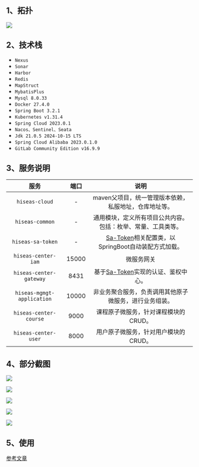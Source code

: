 ## 1、拓扑

![](https://gblog-1258458597.cos.ap-chengdu.myqcloud.com/images/image-20250208001433721.png)

## 2、技术栈

- `Nexus`
- `Sonar`
- `Harbor`
- `Redis`
- `MapStruct`
- `MybatisPlus`
- `Mysql 8.0.33`
- `Docker 27.4.0`
- `Spring Boot 3.2.1`
- `Kubernetes v1.31.4`
- `Spring Cloud 2023.0.1`
- `Nacos、Sentinel、Seata`
- `Jdk 21.0.5 2024-10-15 LTS`
- `Spring Cloud Alibaba 2023.0.1.0`
- `GitLab Community Edition v16.9.9`

## 3、服务说明

|            服务            | 端口  |                             说明                             |
| :------------------------: | :---: | :----------------------------------------------------------: |
|       `hiseas-cloud`       |   -   |    maven父项目，统一管理版本依赖，私服地址，仓库地址等。     |
|      `hiseas-common`       |   -   | 通用模块，定义所有项目公共内容。包括：枚举、常量、工具类等。 |
|     `hiseas-sa-token`      |   -   | [Sa-Token](https://sa-token.cc/)相关配置类，以SpringBoot自动装配方式加载。 |
|    `hiseas-center-iam`     | 15000 |                          微服务网关                          |
|  `hiseas-center-gateway`   | 8431  |  基于[Sa-Token](https://sa-token.cc/)实现的认证、鉴权中心。  |
| `hiseas-mgmgt-application` | 10000 |    非业务聚合服务，负责调用其他原子微服务，进行业务组装。    |
|   `hiseas-center-course`   | 9000  |             课程原子微服务，针对课程模块的CRUD。             |
|    `hiseas-center-user`    | 8000  |             用户原子微服务，针对用户模块的CRUD。             |

## 4、部分截图

![](https://gblog-1258458597.cos.ap-chengdu.myqcloud.com/images/image-20250207232147376.png)

![](https://gblog-1258458597.cos.ap-chengdu.myqcloud.com/images/image-20250207233044187.png)

![](https://gblog-1258458597.cos.ap-chengdu.myqcloud.com/images/image-20250207234320196.png)

![](https://gblog-1258458597.cos.ap-chengdu.myqcloud.com/images/image-20250208142544639.png)

![](https://gblog-1258458597.cos.ap-chengdu.myqcloud.com/images/image-20250208160327106.png)

## 5、使用

[参考文章](https://www.zhengxiang.cc/archives/c8ea2c75-a4b6-4430-bd92-07e4186d41b7)
